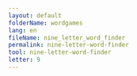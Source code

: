 ```yaml
---
layout: default
folderName: wordgames
lang: en
fileName: nine_letter_word_finder
permalink: nine-letter-word-finder
tool: nine-letter-word-finder
letter: 9
---
```

